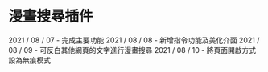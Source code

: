 # 漫畫搜尋插件
2021 / 08 / 07 - 完成主要功能
2021 / 08 / 08 - 新增指令功能及美化介面
2021 / 08 / 09 - 可反白其他網頁的文字進行漫畫搜尋
2021 / 08 / 10 - 將頁面開啟方式設為無痕模式 